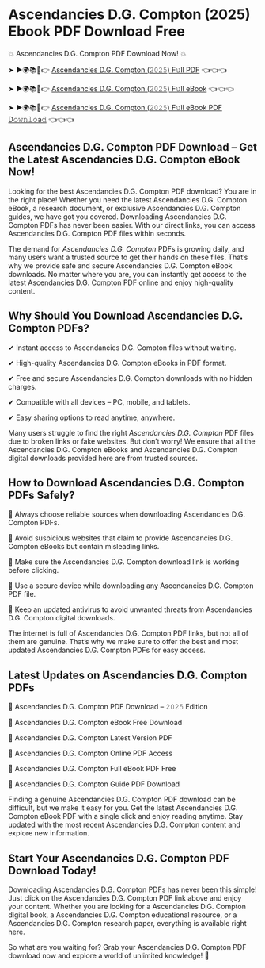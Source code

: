 # Ascendancies D.G. Compton (2025) Ebook PDF Download Free

💥 Ascendancies D.G. Compton PDF Download Now! 💥

➤ ►🌍📚📱👉 [Ascendancies D.G. Compton (𝟸𝟶𝟸𝟻) F𝚞ll PDF](https://getpdf.xyz/ascendancies-d.g.-compton) 👈👈👈


➤ ►🌍📚📱👉 [Ascendancies D.G. Compton (𝟸𝟶𝟸𝟻) F𝚞ll eBook](https://getpdf.xyz/ascendancies-d.g.-compton) 👈👈👈


➤ ►🌍📚📱👉 [Ascendancies D.G. Compton (𝟸𝟶𝟸𝟻) F𝚞ll eBook PDF D𝚘𝚠𝚗𝚕𝚘a𝚍](https://getpdf.xyz/ascendancies-d.g.-compton) 👈👈👈


## Ascendancies D.G. Compton PDF Download – Get the Latest Ascendancies D.G. Compton eBook Now!

Looking for the best Ascendancies D.G. Compton PDF download? You are in the right place! Whether you need the latest Ascendancies D.G. Compton eBook, a research document, or exclusive Ascendancies D.G. Compton guides, we have got you covered. Downloading Ascendancies D.G. Compton PDFs has never been easier. With our direct links, you can access Ascendancies D.G. Compton PDF files within seconds.

The demand for *Ascendancies D.G. Compton* PDFs is growing daily, and many users want a trusted source to get their hands on these files. That’s why we provide safe and secure Ascendancies D.G. Compton eBook downloads. No matter where you are, you can instantly get access to the latest Ascendancies D.G. Compton PDF online and enjoy high-quality content.

## Why Should You Download Ascendancies D.G. Compton PDFs?

✔ Instant access to Ascendancies D.G. Compton files without waiting.

✔ High-quality Ascendancies D.G. Compton eBooks in PDF format.

✔ Free and secure Ascendancies D.G. Compton downloads with no hidden charges.

✔ Compatible with all devices – PC, mobile, and tablets.

✔ Easy sharing options to read anytime, anywhere.

Many users struggle to find the right *Ascendancies D.G. Compton* PDF files due to broken links or fake websites. But don’t worry! We ensure that all the Ascendancies D.G. Compton eBooks and Ascendancies D.G. Compton digital downloads provided here are from trusted sources.

## How to Download Ascendancies D.G. Compton PDFs Safely?

📌 Always choose reliable sources when downloading Ascendancies D.G. Compton PDFs.

📌 Avoid suspicious websites that claim to provide Ascendancies D.G. Compton eBooks but contain misleading links.

📌 Make sure the Ascendancies D.G. Compton download link is working before clicking.

📌 Use a secure device while downloading any Ascendancies D.G. Compton PDF file.

📌 Keep an updated antivirus to avoid unwanted threats from Ascendancies D.G. Compton digital downloads.

The internet is full of Ascendancies D.G. Compton PDF links, but not all of them are genuine. That’s why we make sure to offer the best and most updated Ascendancies D.G. Compton PDFs for easy access.

## Latest Updates on Ascendancies D.G. Compton PDFs

🔹 Ascendancies D.G. Compton PDF Download – 𝟸𝟶𝟸𝟻 Edition

🔹 Ascendancies D.G. Compton eBook Free Download

🔹 Ascendancies D.G. Compton Latest Version PDF

🔹 Ascendancies D.G. Compton Online PDF Access

🔹 Ascendancies D.G. Compton Full eBook PDF Free

🔹 Ascendancies D.G. Compton Guide PDF Download

Finding a genuine Ascendancies D.G. Compton PDF download can be difficult, but we make it easy for you. Get the latest Ascendancies D.G. Compton eBook PDF with a single click and enjoy reading anytime. Stay updated with the most recent Ascendancies D.G. Compton content and explore new information.

## Start Your Ascendancies D.G. Compton PDF Download Today!

Downloading Ascendancies D.G. Compton PDFs has never been this simple! Just click on the Ascendancies D.G. Compton PDF link above and enjoy your content. Whether you are looking for a Ascendancies D.G. Compton digital book, a Ascendancies D.G. Compton educational resource, or a Ascendancies D.G. Compton research paper, everything is available right here.

So what are you waiting for? Grab your Ascendancies D.G. Compton PDF download now and explore a world of unlimited knowledge! 🚀